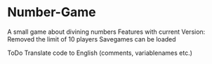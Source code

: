 Number-Game
===========

A small game about divining numbers
Features with current Version:
Removed the limit of 10 players
Savegames can be loaded

ToDo
Translate code to English (comments, variablenames etc.)

